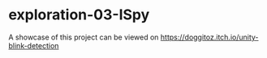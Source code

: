 # exploration-03-ISpy
A showcase of this project can be viewed on https://doggitoz.itch.io/unity-blink-detection
